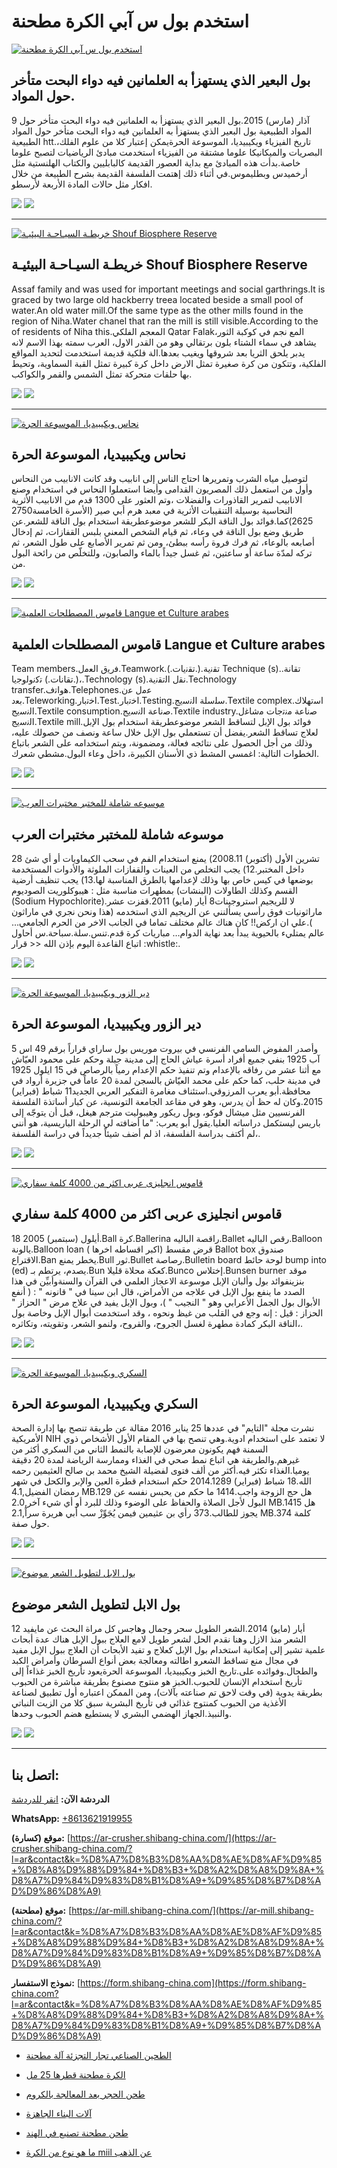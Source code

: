 # استخدم بول س آبي الكرة مطحنة

<a href="https://swt.shibang-china.com/?l=ar&img&k=%D8%A7%D8%B3%D8%AA%D8%AE%D8%AF%D9%85+%D8%A8%D9%88%D9%84+%D8%B3+%D8%A2%D8%A8%D9%8A+%D8%A7%D9%84%D9%83%D8%B1%D8%A9+%D9%85%D8%B7%D8%AD%D9%86%D8%A9" target="_blank">![استخدم بول س آبي الكرة مطحنة](http://static.shibang-china.com/all-800x300/1388.jpg)</a>

## بول البعير الذي يستهزأ به العلمانين فيه دواء البحت متأخر حول المواد.
9 آذار (مارس) 2015.بول البعير الذي يستهزأ به العلمانين فيه دواء البحت متأخر حول المواد الطبيعية بول البعير الذي يستهزأ به العلمانين فيه دواء البحت متأخر حول المواد الطبيعية htt.تاريخ الفيزياء ويكيبيديا، الموسوعة الحرةيمكن إعتبار كلا من علوم الفلك، البصريات والميكانيكا علوما مشتقة من الفيزياء استخدمت مبادئ الرياضيات لتصبح علوما خاصة.بدأت هذه المبادئ مع بداية العصور القديمة كالبابليين والكتاب الهلنستية مثل أرخميدس وبطليموس.في أثناء ذلك إهتمت الفلسفة القديمة بشرح الطبيعة من خلال افكار مثل حالات المادة الأربعة لأرسطو.


<a href="https://whatsapp.shibangsoft.com/WhatsApp.php" target="_blank" title="WhatsApp">![](http://static.shibang-china.com/icon/whatsapp.png)</a> <a href="https://swt.shibang-china.com/?l=ar&icon&k=%D8%A7%D8%B3%D8%AA%D8%AE%D8%AF%D9%85+%D8%A8%D9%88%D9%84+%D8%B3+%D8%A2%D8%A8%D9%8A+%D8%A7%D9%84%D9%83%D8%B1%D8%A9+%D9%85%D8%B7%D8%AD%D9%86%D8%A9" target="_blank">![](http://static.shibang-china.com/icon/chat-ar.png)</a>

---

<a href="https://swt.shibang-china.com/?l=ar&img&k=%D8%A7%D8%B3%D8%AA%D8%AE%D8%AF%D9%85+%D8%A8%D9%88%D9%84+%D8%B3+%D8%A2%D8%A8%D9%8A+%D8%A7%D9%84%D9%83%D8%B1%D8%A9+%D9%85%D8%B7%D8%AD%D9%86%D8%A9" target="_blank">![ﺧﺮﻳﻄـﺔ ﺍﻟﺴﻴـﺎﺣـﺔ ﺍﻟﺒﻴﺌﻴـﺔ Shouf Biosphere Reserve](http://static.shibang-china.com/all-800x300/502.jpg)</a>

## ﺧﺮﻳﻄـﺔ ﺍﻟﺴﻴـﺎﺣـﺔ ﺍﻟﺒﻴﺌﻴـﺔ Shouf Biosphere Reserve
Assaf family and was used for important meetings and social garthrings.It is graced by two large old hackberry treea located beside a small pool of water.An old water mill.Of the same type as the other mills found in the region of Niha.Water chanel that ran the mill is still visible.According to the of residents of Niha this.المعجم الفلكي Qatar Falakالمع نجم في كوكبة الثور، يشاهد في سماء الشتاء بلون برتقالي وهو من القدر الاول، العرب سمته بهذا الاسم لانه يدبر يلحق الثريا بعد شروقها ويغيب بعدها.الة فلكية قديمة استخدمت لتحديد المواقع الفلكية، وتتكون من كرة صغيرة تمثل الارض داخل كرة كبيرة تمثل القبة السماوية، وتحيط بها حلقات متحركة تمثل الشمس والقمر والكواكب.


<a href="https://whatsapp.shibangsoft.com/WhatsApp.php" target="_blank" title="WhatsApp">![](http://static.shibang-china.com/icon/whatsapp.png)</a> <a href="https://swt.shibang-china.com/?l=ar&icon&k=%D8%A7%D8%B3%D8%AA%D8%AE%D8%AF%D9%85+%D8%A8%D9%88%D9%84+%D8%B3+%D8%A2%D8%A8%D9%8A+%D8%A7%D9%84%D9%83%D8%B1%D8%A9+%D9%85%D8%B7%D8%AD%D9%86%D8%A9" target="_blank">![](http://static.shibang-china.com/icon/chat-ar.png)</a>

---

<a href="https://swt.shibang-china.com/?l=ar&img&k=%D8%A7%D8%B3%D8%AA%D8%AE%D8%AF%D9%85+%D8%A8%D9%88%D9%84+%D8%B3+%D8%A2%D8%A8%D9%8A+%D8%A7%D9%84%D9%83%D8%B1%D8%A9+%D9%85%D8%B7%D8%AD%D9%86%D8%A9" target="_blank">![نحاس ويكيبيديا، الموسوعة الحرة](http://static.shibang-china.com/all-800x300/391.jpg)</a>

## نحاس ويكيبيديا، الموسوعة الحرة
لتوصيل مياه الشرب وتمريرها احتاج الناس إلى انابيب وقد كانت الانابيب من النحاس وأول من استعمل ذلك المصريون القدامى وأيضا استعملوا النحاس في استخدام وصنع الانابيب لتمرير القاذورات والفضلات ،وتم العثور على 1300 قدم من الانابيب الأثرية النحاسية بوسيلة التنقيبات الأثرية في معبد هرم أبي صير (الأسرة الخامسة2750 2625)كما.فوائد بول الناقة البكر للشعر موضوعطريقة استخدام بول الناقة للشعر.عن طريق وضع بول الناقة في وعاء، ثم قيام الشخص المعني بلبس القفازات، ثم إدخال أصابعه بالوعاء، ثم فرك فروة رأسه ببطئ، ومن ثم تمرير الأصابع على طول الشعر، ثم تركه لمدّة ساعة أو ساعتين، ثم غسل جيداً بالماء والصابون، وللتخلّص من رائحة البول من.


<a href="https://whatsapp.shibangsoft.com/WhatsApp.php" target="_blank" title="WhatsApp">![](http://static.shibang-china.com/icon/whatsapp.png)</a> <a href="https://swt.shibang-china.com/?l=ar&icon&k=%D8%A7%D8%B3%D8%AA%D8%AE%D8%AF%D9%85+%D8%A8%D9%88%D9%84+%D8%B3+%D8%A2%D8%A8%D9%8A+%D8%A7%D9%84%D9%83%D8%B1%D8%A9+%D9%85%D8%B7%D8%AD%D9%86%D8%A9" target="_blank">![](http://static.shibang-china.com/icon/chat-ar.png)</a>

---

<a href="https://swt.shibang-china.com/?l=ar&img&k=%D8%A7%D8%B3%D8%AA%D8%AE%D8%AF%D9%85+%D8%A8%D9%88%D9%84+%D8%B3+%D8%A2%D8%A8%D9%8A+%D8%A7%D9%84%D9%83%D8%B1%D8%A9+%D9%85%D8%B7%D8%AD%D9%86%D8%A9" target="_blank">![قاموس المصطلحات العلمية Langue et Culture arabes](http://static.shibang-china.com/all-800x300/582.jpg)</a>

## قاموس المصطلحات العلمية Langue et Culture arabes
Team members.ﻓرﻳق اﻟﻌﻣﻝ.Teamwork.ﺗﻘﻧﻳﺔ.(.ﺗﻘﻧﻳﺎت.) Technique (s).ﺗﻘﺎﻧﺔ.(.ﺗﻘﺎﻧﺎت.) ﺗﻛﻧوﻟوﺟﻳﺎ،.Technology (s).ﻧﻘﻝ اﻟﺗﻘﻧﻳﺔ.Technology transfer.ﻫواﺗف.Telephones.ﻋﻣﻝ ﻋن ﺑﻌد.Teleworking.اﺧﺗﺑﺎر.Test.اﺧﺗﺑﺎر.Testing.ﺳﻠﺳﻠﺔ اﻟﻧﺳﻳﺞ.Textile complex.اﺳﺗﻬﻼك اﻟﻧﺳﻳﺞ.Textile consumption.ﺻﻧﺎﻋﺔ اﻟﻧﺳﻳﺞ.Textile industry.ﺻﻧﺎﻋﺔ ﻣﻧﺗﺟﺎت ﻣﺷﺎﻏﻝ اﻟﻧﺳﻳﺞ.Textile mill.فوائد بول الإبل لتساقط الشعر موضوعطريقة استخدام بول الإبل لعلاج تساقط الشعر.يفضل أن تستعملي بول الإبل خلال ساعة ونصف من حصولك عليه، وذلك من أجل الحصول على نتائجه فعالة، ومضمونة، ويتم استخدامه على الشعر باتباع الخطوات التالية: اغمسي المشط ذي الأسنان الكبيرة، داخل وعاء البول.مشطي شعرك.


<a href="https://whatsapp.shibangsoft.com/WhatsApp.php" target="_blank" title="WhatsApp">![](http://static.shibang-china.com/icon/whatsapp.png)</a> <a href="https://swt.shibang-china.com/?l=ar&icon&k=%D8%A7%D8%B3%D8%AA%D8%AE%D8%AF%D9%85+%D8%A8%D9%88%D9%84+%D8%B3+%D8%A2%D8%A8%D9%8A+%D8%A7%D9%84%D9%83%D8%B1%D8%A9+%D9%85%D8%B7%D8%AD%D9%86%D8%A9" target="_blank">![](http://static.shibang-china.com/icon/chat-ar.png)</a>

---

<a href="https://swt.shibang-china.com/?l=ar&img&k=%D8%A7%D8%B3%D8%AA%D8%AE%D8%AF%D9%85+%D8%A8%D9%88%D9%84+%D8%B3+%D8%A2%D8%A8%D9%8A+%D8%A7%D9%84%D9%83%D8%B1%D8%A9+%D9%85%D8%B7%D8%AD%D9%86%D8%A9" target="_blank">![موسوعه شاملة للمختبر مختبرات العرب](http://static.shibang-china.com/all-800x300/835.jpg)</a>

## موسوعه شاملة للمختبر مختبرات العرب
28 تشرين الأول (أكتوبر) 2008.11) يمنع استخدام الفم في سحب الكيماويات أو أي شئ داخل المختبر.12) يجب التخلص من العينات والقفازات الملوثة والأدوات المستخدمة بوضعها في كيس خاص بها وذلك لإعدامها بالطرق المناسبة لها.13) يجب تنظيف أرضية القسم وكذلك الطاولات (البنشات) بمطهرات مناسبة مثل : هيبوكلوريت الصوديوم (Sodium Hypochlorite).لا للريجيم استروجينات8 أيار (مايو) 2011.قفزت عشر ماراثونيات فوق رأسي يسألنني عن الريجيم الذي استخدمه (هذا ونحن نجري في ماراثون ).علي ان اركض!! كان هناك عالم مختلف تماما في الجانب الاخر من الحرم الجامعي… عالم يمتليء بالحيوية يبدأ بعد نهاية الدوام… مباريات كرة قدم.تنس.سلة.سباحة.س أحاول اتباع القاعدة اليوم بإذن الله &lt;&lt; قرار :whistle:.


<a href="https://whatsapp.shibangsoft.com/WhatsApp.php" target="_blank" title="WhatsApp">![](http://static.shibang-china.com/icon/whatsapp.png)</a> <a href="https://swt.shibang-china.com/?l=ar&icon&k=%D8%A7%D8%B3%D8%AA%D8%AE%D8%AF%D9%85+%D8%A8%D9%88%D9%84+%D8%B3+%D8%A2%D8%A8%D9%8A+%D8%A7%D9%84%D9%83%D8%B1%D8%A9+%D9%85%D8%B7%D8%AD%D9%86%D8%A9" target="_blank">![](http://static.shibang-china.com/icon/chat-ar.png)</a>

---

<a href="https://swt.shibang-china.com/?l=ar&img&k=%D8%A7%D8%B3%D8%AA%D8%AE%D8%AF%D9%85+%D8%A8%D9%88%D9%84+%D8%B3+%D8%A2%D8%A8%D9%8A+%D8%A7%D9%84%D9%83%D8%B1%D8%A9+%D9%85%D8%B7%D8%AD%D9%86%D8%A9" target="_blank">![دير الزور ويكيبيديا، الموسوعة الحرة](http://static.shibang-china.com/all-800x300/24.jpg)</a>

## دير الزور ويكيبيديا، الموسوعة الحرة
وأصدر المفوض السامي الفرنسي في بيروت موريس بول ساراي قراراً برقم 49 اس 5 آب 1925 بنفي جميع أفراد أسرة عياش الحاج إلى مدينة جبلة وحكم على محمود العيّاش مع أثنا عشر من رفاقه بالإعدام وتم تنفيذ حكم الإعدام رمياً بالرصاص في 15 ايلول 1925 في مدينة حلب، كما حكم على محمد العيّاش بالسجن لمدة 20 عاماً في جزيرة أرواد في محافظة.أبو يعرب المرزوقي.استئناف مغامرة التفكير العربي الجديد11 شباط (فبراير) 2015.وكان له حظ أن يدرس، وهو في مقاعد الجامعة التونسية، عن كبار أساتذة الفلسفة الفرنسيين مثل ميشال فوكو، وبول ريكور وهيبوليت مترجم هيغل، قبل أن يتوجّه إلى باريس ليستكمل دراساته العليا.يقول أبو يعرب: &quot;ما أضافته لي الرحلة الباريسية، هو أنني لم أكتف بدراسة الفلسفة، اذ لم أضف شيئاً جديداً في دراسة الفلسفة،.


<a href="https://whatsapp.shibangsoft.com/WhatsApp.php" target="_blank" title="WhatsApp">![](http://static.shibang-china.com/icon/whatsapp.png)</a> <a href="https://swt.shibang-china.com/?l=ar&icon&k=%D8%A7%D8%B3%D8%AA%D8%AE%D8%AF%D9%85+%D8%A8%D9%88%D9%84+%D8%B3+%D8%A2%D8%A8%D9%8A+%D8%A7%D9%84%D9%83%D8%B1%D8%A9+%D9%85%D8%B7%D8%AD%D9%86%D8%A9" target="_blank">![](http://static.shibang-china.com/icon/chat-ar.png)</a>

---

<a href="https://swt.shibang-china.com/?l=ar&img&k=%D8%A7%D8%B3%D8%AA%D8%AE%D8%AF%D9%85+%D8%A8%D9%88%D9%84+%D8%B3+%D8%A2%D8%A8%D9%8A+%D8%A7%D9%84%D9%83%D8%B1%D8%A9+%D9%85%D8%B7%D8%AD%D9%86%D8%A9" target="_blank">![قاموس انجليزى عربى اكثر من 4000 كلمة سفاري](http://static.shibang-china.com/all-800x300/102.jpg)</a>

## قاموس انجليزى عربى اكثر من 4000 كلمة سفاري
18 أيلول (سبتمبر) 2005.Ball كرة.Ballerina راقصة الباليه.Ballet رقص الباليه.Balloon يالونة.Balloon loan قرض مقسط (اكبر اقساطه اخرها ) Ballot box صندوق الاقتراع.Ban يخطر يمنع.Bull ثور.Bullet رصاصة.Bulletin board لوحة حائط bump into (ed) يصدم، يرتطم بـ.Bun كعكة محلاة قليلا.Bunco إختلاس.Bunsen burner موقد بنزينفوائد بول وألبان الإبل موسوعة الاعجاز العلمي في القرآن والسنةوأبيِّن في هذا الصدد ما ينفع بول الإبل في علاجه من الأمراض، قال ابن سينا في &quot; قانونه &quot; : ( أنفع الأبوال بول الجمل الأعرابي وهو &quot; النجيب &quot; )، وبول الإبل يفيد في علاج مرض &quot; الحزاز &quot; الحزاز : قيل : إنه وجع في القلب من غيظ ونحوه ، وقد استخدمت أبوال الإبل وخاصة بول الناقة البكر كمادة مطهرة لغسل الجروح، والقروح، ولنمو الشعر، وتقويته، وتكاثره،.


<a href="https://whatsapp.shibangsoft.com/WhatsApp.php" target="_blank" title="WhatsApp">![](http://static.shibang-china.com/icon/whatsapp.png)</a> <a href="https://swt.shibang-china.com/?l=ar&icon&k=%D8%A7%D8%B3%D8%AA%D8%AE%D8%AF%D9%85+%D8%A8%D9%88%D9%84+%D8%B3+%D8%A2%D8%A8%D9%8A+%D8%A7%D9%84%D9%83%D8%B1%D8%A9+%D9%85%D8%B7%D8%AD%D9%86%D8%A9" target="_blank">![](http://static.shibang-china.com/icon/chat-ar.png)</a>

---

<a href="https://swt.shibang-china.com/?l=ar&img&k=%D8%A7%D8%B3%D8%AA%D8%AE%D8%AF%D9%85+%D8%A8%D9%88%D9%84+%D8%B3+%D8%A2%D8%A8%D9%8A+%D8%A7%D9%84%D9%83%D8%B1%D8%A9+%D9%85%D8%B7%D8%AD%D9%86%D8%A9" target="_blank">![السكري ويكيبيديا، الموسوعة الحرة](http://static.shibang-china.com/all-800x300/825.jpg)</a>

## السكري ويكيبيديا، الموسوعة الحرة
نشرت مجلة &quot;التايم&quot; في عددها 25 يناير 2016 مقالة عن طريقة تنصح بها إدارة الصحة الأمريكية NIH لا تعتمد على استخدام ادوية.وهي تنصح بها في المقام الأول الأشخاص ذوي السمنة فهم يكونون معرضون للإصابة بالنمط الثاني من السكري أكثر من غيرهم.والطريقة هي اتباع نمط صحي في الغذاء وممارسة الرياضة لمدة 20 دقيقة يوميا.الغذاء تكثر فيه.أكثر من ألف فتوى لفضيلة الشيخ محمد بن صالح العثيمين رحمه الله.18 شباط (فبراير) 2014.1289 حكم استخدام قطرة العين والإبر والكحل في شهر رمضان الفضيل,4.1 MB.129 هل حج الزوجة واجب.1414 ما حكم من يحبس نفسه عن البول لأجل الصلاة والحفاظ على الوضوء وذلك للبرد أو أي شيء آخر,2.0 MB.1415 هل يجوز للطالب.373 رأي بن عثيمين فيمن يُجَوِّزْ سب أبي هريرة سراً,2.1 MB.374 كلمة حول صفة.


<a href="https://whatsapp.shibangsoft.com/WhatsApp.php" target="_blank" title="WhatsApp">![](http://static.shibang-china.com/icon/whatsapp.png)</a> <a href="https://swt.shibang-china.com/?l=ar&icon&k=%D8%A7%D8%B3%D8%AA%D8%AE%D8%AF%D9%85+%D8%A8%D9%88%D9%84+%D8%B3+%D8%A2%D8%A8%D9%8A+%D8%A7%D9%84%D9%83%D8%B1%D8%A9+%D9%85%D8%B7%D8%AD%D9%86%D8%A9" target="_blank">![](http://static.shibang-china.com/icon/chat-ar.png)</a>

---

<a href="https://swt.shibang-china.com/?l=ar&img&k=%D8%A7%D8%B3%D8%AA%D8%AE%D8%AF%D9%85+%D8%A8%D9%88%D9%84+%D8%B3+%D8%A2%D8%A8%D9%8A+%D8%A7%D9%84%D9%83%D8%B1%D8%A9+%D9%85%D8%B7%D8%AD%D9%86%D8%A9" target="_blank">![بول الابل لتطويل الشعر موضوع](http://static.shibang-china.com/all-800x300/694.jpg)</a>

## بول الابل لتطويل الشعر موضوع
12 أيار (مايو) 2014.الشعر الطويل سحر وجمال وهاجس كل مراة البحث عن مايفيد الشعر منذ الازل وهنا نقدم الحل لشعر طويل لامع العلاج ببول الإبل هناك عدة أبحاث علمية تشير إلى إمكانية استخدام بول الإبل كعلاج و تفيد الأبحاث أن العلاج ببول الإبل مفيد في مجال منع تساقط الشعرو اطالته ومعالجة بعض أنواع السرطان وأمراض الكبد والطحال.وفوائده على.تاريخ الخبز ويكيبيديا، الموسوعة الحرةيعود تأريخ الخبز غذاءاً إلى تأريخ استخدام الإنسان للحبوب.الخبز هو منتوج مصنوع بطريقة مباشرة من الحبوب بطريقة يدوية (في وقت لاحق تم صناعته بآلات)، ومن الممكن اعتباره أول تطبيق لصناعة الأغذية من الحبوب كمنتوج غذائي في تأريخ البشرية سبق كلا من الزيت النباتي والنبيذ.الجهاز الهضمي البشري لا يستطيع هضم الحبوب وحدها.


<a href="https://whatsapp.shibangsoft.com/WhatsApp.php" target="_blank" title="WhatsApp">![](http://static.shibang-china.com/icon/whatsapp.png)</a> <a href="https://swt.shibang-china.com/?l=ar&icon&k=%D8%A7%D8%B3%D8%AA%D8%AE%D8%AF%D9%85+%D8%A8%D9%88%D9%84+%D8%B3+%D8%A2%D8%A8%D9%8A+%D8%A7%D9%84%D9%83%D8%B1%D8%A9+%D9%85%D8%B7%D8%AD%D9%86%D8%A9" target="_blank">![](http://static.shibang-china.com/icon/chat-ar.png)</a>

---
## اتصل بنا:

**الدردشة الآن:** [انقر للدردشة](https://swt.shibang-china.com?l=ar&contact&k=%D8%A7%D8%B3%D8%AA%D8%AE%D8%AF%D9%85+%D8%A8%D9%88%D9%84+%D8%B3+%D8%A2%D8%A8%D9%8A+%D8%A7%D9%84%D9%83%D8%B1%D8%A9+%D9%85%D8%B7%D8%AD%D9%86%D8%A9)

**WhatsApp:**  [+8613621919955](https://whatsapp.shibangsoft.com/WhatsApp.php)

**موقع (كسارة):** [https://ar-crusher.shibang-china.com/](https://ar-crusher.shibang-china.com/?l=ar&contact&k=%D8%A7%D8%B3%D8%AA%D8%AE%D8%AF%D9%85+%D8%A8%D9%88%D9%84+%D8%B3+%D8%A2%D8%A8%D9%8A+%D8%A7%D9%84%D9%83%D8%B1%D8%A9+%D9%85%D8%B7%D8%AD%D9%86%D8%A9)

**موقع (مطحنة):** [https://ar-mill.shibang-china.com/](https://ar-mill.shibang-china.com/?l=ar&contact&k=%D8%A7%D8%B3%D8%AA%D8%AE%D8%AF%D9%85+%D8%A8%D9%88%D9%84+%D8%B3+%D8%A2%D8%A8%D9%8A+%D8%A7%D9%84%D9%83%D8%B1%D8%A9+%D9%85%D8%B7%D8%AD%D9%86%D8%A9)

**نموذج الاستفسار:** [https://form.shibang-china.com](https://form.shibang-china.com?l=ar&contact&k=%D8%A7%D8%B3%D8%AA%D8%AE%D8%AF%D9%85+%D8%A8%D9%88%D9%84+%D8%B3+%D8%A2%D8%A8%D9%8A+%D8%A7%D9%84%D9%83%D8%B1%D8%A9+%D9%85%D8%B7%D8%AD%D9%86%D8%A9)

* [الطحين الصناعي تجار التجزئة آلة مطحنة](../29/%D8%A7%D9%84%D8%B7%D8%AD%D9%8A%D9%86%20%D8%A7%D9%84%D8%B5%D9%86%D8%A7%D8%B9%D9%8A%20%D8%AA%D8%AC%D8%A7%D8%B1%20%D8%A7%D9%84%D8%AA%D8%AC%D8%B2%D8%A6%D8%A9%20%D8%A2%D9%84%D8%A9%20%D9%85%D8%B7%D8%AD%D9%86%D8%A9.md)

* [الكرة مطحنة قطرها 25 مل](../28/%D8%A7%D9%84%D9%83%D8%B1%D8%A9%20%D9%85%D8%B7%D8%AD%D9%86%D8%A9%20%D9%82%D8%B7%D8%B1%D9%87%D8%A7%2025%20%D9%85%D9%84.md)

* [طحن الحجر بعد المعالجة بالكروم](../28/%D8%B7%D8%AD%D9%86%20%D8%A7%D9%84%D8%AD%D8%AC%D8%B1%20%D8%A8%D8%B9%D8%AF%20%D8%A7%D9%84%D9%85%D8%B9%D8%A7%D9%84%D8%AC%D8%A9%20%D8%A8%D8%A7%D9%84%D9%83%D8%B1%D9%88%D9%85.md)

* [آلات البناء الجاهزة](../29/%D8%A2%D9%84%D8%A7%D8%AA%20%D8%A7%D9%84%D8%A8%D9%86%D8%A7%D8%A1%20%D8%A7%D9%84%D8%AC%D8%A7%D9%87%D8%B2%D8%A9.md)

* [طحن مطحنة تصنيع في الهند](../28/%D8%B7%D8%AD%D9%86%20%D9%85%D8%B7%D8%AD%D9%86%D8%A9%20%D8%AA%D8%B5%D9%86%D9%8A%D8%B9%20%D9%81%D9%8A%20%D8%A7%D9%84%D9%87%D9%86%D8%AF.md)

* [ما هو نوع من الكرة miil عن الذهب](../29/%D9%85%D8%A7%20%D9%87%D9%88%20%D9%86%D9%88%D8%B9%20%D9%85%D9%86%20%D8%A7%D9%84%D9%83%D8%B1%D8%A9%20miil%20%D8%B9%D9%86%20%D8%A7%D9%84%D8%B0%D9%87%D8%A8.md)